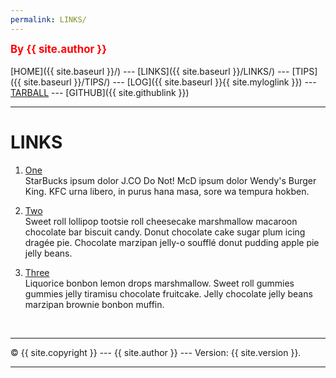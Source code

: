 ```yaml
---
permalink: LINKS/
---
```

<span style="color:red; font-weight:bold; font-size:larger;">By {{ site.author }}</span>
<br><br>
[HOME]({{ site.baseurl }}/) ---
[LINKS]({{ site.baseurl }}/LINKS/) ---
[TIPS]({{ site.baseurl }}/TIPS/) ---
[LOG]({{ site.baseurl }}{{ site.myloglink }}) ---
[TARBALL](SandBox/cbkadal.tar.xz) ---
[GITHUB]({{ site.githublink }})
<br>
<hr>

# LINKS

1. [One](https://en.wikipedia.org/wiki/1)<br>
StarBucks ipsum dolor J.CO Do Not!
McD ipsum dolor Wendy's Burger King.
KFC urna libero, in purus hana masa, sore wa tempura hokben.

2. [Two](https://en.wikipedia.org/wiki/2)<br>
Sweet roll lollipop tootsie roll cheesecake marshmallow macaroon chocolate bar biscuit candy.
Donut chocolate cake sugar plum icing dragée pie.
Chocolate marzipan jelly-o soufflé donut pudding apple pie jelly beans.

3. [Three](https://en.wikipedia.org/wiki/3)<br>
Liquorice bonbon lemon drops marshmallow.
Sweet roll gummies gummies jelly tiramisu chocolate fruitcake.
Jelly chocolate jelly beans marzipan brownie bonbon muffin.

<br>
<hr>
&copy; {{ site.copyright }} --- {{ site.author }} --- Version: {{ site.version }}.
<hr>
<br>

